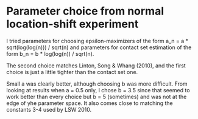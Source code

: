 # Parameter choice from normal location-shift experiment

I tried parameters for choosing epsilon-maximizers of the form
a_n = a * sqrt(log(log(n))) / sqrt(n)
and parameters for contact set estimation of the form
b_n = b * log(log(n)) / sqrt(n).

The second choice matches Linton, Song & Whang (2010), and the first choice is
just a little tighter than the contact set one.

Small a was clearly better, although choosing b was more difficult.  From
looking at results when a = 0.5 only, I chose b = 3.5 since that seemed to work
better than every choice but b = 5 (sometimes) and was not at the edge of yhe
parameter space.  It also comes close to matching the constants 3-4 used by
LSW 2010.


